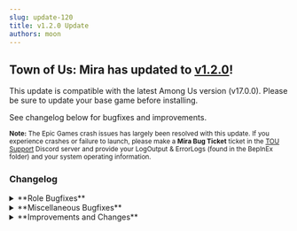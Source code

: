 ```yaml
---
slug: update-120
title: v1.2.0 Update
authors: moon
---
```

## Town of Us: Mira has updated to [v1.2.0](https://github.com/AU-Avengers/TOU-Mira/releases/tag/v1.2.0)!
This update is compatible with the latest Among Us version (v17.0.0). Please be sure to update your base game before installing.

See changelog below for bugfixes and improvements.

<sub>**Note:** The Epic Games crash issues has largely been resolved with this update. If you experience crashes or failure to launch, please make a **Mira Bug Ticket** ticket in the [TOU Support](https://discord.com/channels/890249154402586734/900986905154453504) Discord server and provide your LogOutput & ErrorLogs (found in the BepInEx folder) and your system operating information.</sub>

<!--truncate-->

### Changelog

<details className="customdetails">
  <summary>**Role Bugfixes**</summary>

<details className="customdetails">
<summary>**Crewmates**</summary>
* If the Lookout disconnects or gets converted, their feedback will no longer be shown to others in the chat.
* Snitch is revealed properly to the Traitor as intended.
* Traitor will always see the Snitch regardless of settings, but Snitch can only see Traitor based on specific settings.
* Tracker and Engineer get task uses properly.
* Mirrorcaster can no longer Unleash onto the player that they protect at the same time.
* Sheriff can kill Ambassador without misfiring (bad checks).
* Prosecutor button is no longer hidden when the skip button is hidden.
* Jailee is no longer in Jail if the Jailor is converted.
* Mayor no longer trips up Traitor checks from sending repetitive requests to all players.
* Fixing Comms as Engineer no longer uses up two charges.
</details>

<details className="customdetails">
<summary>**Impostors**</summary>
* Traitor can no longer vent as a ghost.
* Hypnotist applies the same body type to all players, and clears properly without breaking.
* Swooper player names are no longer revealed during Camo Comms.
* Morphling player names are no longer revealed during Camo Comms after unmorphing.
* Ambusher can no longer get outed when they are taking bodies away.
* When the Ambusher's victim is revived while their body is taken away, the ambusher will no longer softlock.
* Miner vents are fully disabled from other roles if they aren't visible.
</details>

<details className="customdetails">
<summary>**Neutrals**</summary>
* Amnesiac Inquisitor can no longer target themselves.
* Phantom, Executioner, and Jester ghost kills are now run through a more direct method to force a murder at all costs.
* Glitch player names are no longer revealed during Camo Comms after un-mimicking.
</details>
</details>

<details className="customdetails">
  <summary>**Miscellaneous Bugfixes**</summary>

<details className="customdetails">
<summary>**Modifier Bug Fixes**</summary>
* Celebrity Report no longer gets parsed incorrectly.
* When Spooked by a Phantom, the Celebrity shows their cause of death as Spooked properly.
</details>

<details className="customdetails">
<summary>**Other Bug Fixes**</summary>
* Haunter, Phantom, and Snitch now ignore Sabotage and Non-Task Information on the task list.
* There are now checks to prevent votes on dead players or votes happening from dead players.
</details>
</details>

<details className="customdetails">
  <summary>**Improvements and Changes**</summary>

<details className="customdetails">
<summary>**Improvements**</summary>
Chat Tags now italicize on hover. (PR [#65](https://github.com/AU-Avengers/TOU-Mira/pull/65), Chipseq)
Controllers on the Main Menu can now select the April Fools Toggle.
Chat is now hidden from recently killed players.
Your abilities can no longer be triggered when typing in lovers chat.
</details>

<details className="customdetails">
<summary>**Additions**</summary>
* Nearly complete Chinese translations, as well as partial translation for Dutch, French, German, Russian, and Spanish.
* Players can now spectate in games by running "/spec" in their chat.
* It is now possible to change what ranges of buttons are affected by the starting cooldown, if any.
</details>
</details>
